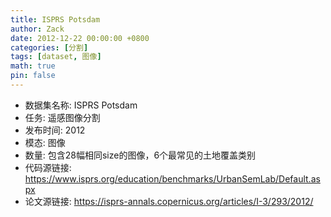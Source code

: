 ```yaml
---
title: ISPRS Potsdam
author: Zack
date: 2012-12-22 00:00:00 +0800
categories: [分割]
tags: [dataset, 图像]
math: true
pin: false
---
```

- 数据集名称: ISPRS Potsdam
- 任务: 遥感图像分割
- 发布时间: 2012
- 模态: 图像
- 数量: 包含28幅相同size的图像，6个最常见的土地覆盖类别
- 代码源链接: https://www.isprs.org/education/benchmarks/UrbanSemLab/Default.aspx
- 论文源链接: https://isprs-annals.copernicus.org/articles/I-3/293/2012/
